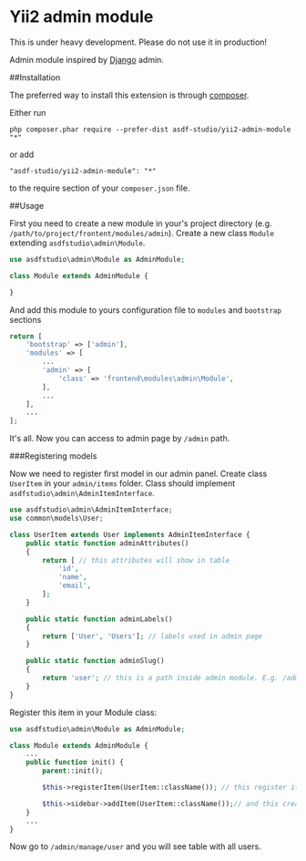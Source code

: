 Yii2 admin module
=================

This is under heavy development. Please do not use it in production!

Admin module inspired by [Django](https://www.djangoproject.com/) admin.

##Installation


The preferred way to install this extension is through [composer](http://getcomposer.org/download/).

Either run

```
php composer.phar require --prefer-dist asdf-studio/yii2-admin-module "*"
```

or add

```
"asdf-studio/yii2-admin-module": "*"
```

to the require section of your `composer.json` file.


##Usage

First you need to create a new module in your's project directory (e.g. `/path/to/project/frontent/modules/admin`). Create a new class `Module` extending `asdfstudio\admin\Module`.

```php
use asdfstudio\admin\Module as AdminModule;

class Module extends AdminModule {

}
```

And add this module to yours configuration file to `modules` and `bootstrap` sections

```php
return [
    'bootstrap' => ['admin'],
    'modules' => [
    	...
        'admin' => [
            'class' => 'frontend\modules\admin\Module',
        ],
        ...
    ],
    ...
];
```

It's all. Now you can access to admin page by `/admin` path.


###Registering models 

Now we need to register first model in our admin panel. Create class `UserItem` in your `admin/items` folder.
Class should implement `asdfstudio\admin\AdminItemInterface`. 

```php
use asdfstudio\admin\AdminItemInterface;
use common\models\User;

class UserItem extends User implements AdminItemInterface {
    public static function adminAttributes()
    {
        return [ // this attributes will show in table
            'id',
            'name',
            'email',
        ];
    }

    public static function adminLabels()
    {
        return ['User', 'Users']; // labels used in admin page
    }

    public static function adminSlug()
    {
        return 'user'; // this is a path inside admin module. E.g. /admin/manage/user[/<id>[/edit]]
    }
}
```

Register this item in your Module class:

```php
use asdfstudio\admin\Module as AdminModule;

class Module extends AdminModule {
	...
	public function init() {
		parent::init();

		$this->registerItem(UserItem::className()); // this register item in admin module

		$this->sidebar->addItem(UserItem::className());// and this creates link in sidebar
	}
	...
}

```

Now go to `/admin/manage/user` and you will see table with all users.
